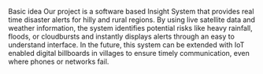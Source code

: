Basic idea 
Our project is a software based Insight System that provides real time disaster alerts for hilly and rural regions. By using live satellite data and weather information, the system identifies potential risks like heavy rainfall, floods, or cloudbursts and instantly displays alerts through an easy to understand interface.
In the future, this system can be extended with IoT enabled digital billboards in villages to ensure timely communication, even where phones or networks fail.
